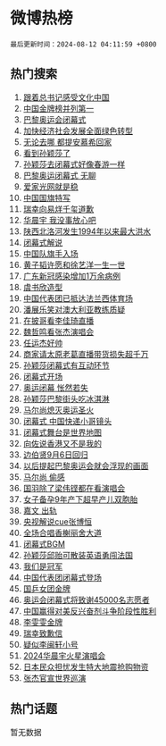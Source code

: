 # 微博热榜

`最后更新时间：2024-08-12 04:11:59 +0800`

## 热门搜索

1. [跟着总书记感受文化中国](https://m.weibo.cn/search?containerid=100103type%3D1%26t%3D10%26q%3D%23%E8%B7%9F%E7%9D%80%E6%80%BB%E4%B9%A6%E8%AE%B0%E6%84%9F%E5%8F%97%E6%96%87%E5%8C%96%E4%B8%AD%E5%9B%BD%23&stream_entry_id=51&isnewpage=1&extparam=seat%3D1%26stream_entry_id%3D51%26c_type%3D51%26dgr%3D0%26cate%3D10103%26q%3D%2523%25E8%25B7%259F%25E7%259D%2580%25E6%2580%25BB%25E4%25B9%25A6%25E8%25AE%25B0%25E6%2584%259F%25E5%258F%2597%25E6%2596%2587%25E5%258C%2596%25E4%25B8%25AD%25E5%259B%25BD%2523%26pos%3D0%26filter_type%3Drealtimehot%26display_time%3D1723407118%26pre_seqid%3D172340711809901935133)
1. [中国金牌榜并列第一](https://m.weibo.cn/search?containerid=100103type%3D1%26t%3D10%26q%3D%23%E4%B8%AD%E5%9B%BD%E9%87%91%E7%89%8C%E6%A6%9C%E5%B9%B6%E5%88%97%E7%AC%AC%E4%B8%80%23&stream_entry_id=31&isnewpage=1&extparam=seat%3D1%26stream_entry_id%3D31%26q%3D%2523%25E4%25B8%25AD%25E5%259B%25BD%25E9%2587%2591%25E7%2589%258C%25E6%25A6%259C%25E5%25B9%25B6%25E5%2588%2597%25E7%25AC%25AC%25E4%25B8%2580%2523%26dgr%3D0%26band_rank%3D1%26pos%3D0%26filter_type%3Drealtimehot%26c_type%3D31%26lcate%3D5001%26realpos%3D1%26cate%3D5001%26flag%3D16%26display_time%3D1723407118%26pre_seqid%3D172340711809901935133)
1. [巴黎奥运会闭幕式](https://m.weibo.cn/search?containerid=100103type%3D1%26t%3D10%26q%3D%23%E5%B7%B4%E9%BB%8E%E5%A5%A5%E8%BF%90%E4%BC%9A%E9%97%AD%E5%B9%95%E5%BC%8F%23&stream_entry_id=31&isnewpage=1&extparam=seat%3D1%26stream_entry_id%3D31%26q%3D%2523%25E5%25B7%25B4%25E9%25BB%258E%25E5%25A5%25A5%25E8%25BF%2590%25E4%25BC%259A%25E9%2597%25AD%25E5%25B9%2595%25E5%25BC%258F%2523%26dgr%3D0%26band_rank%3D2%26pos%3D1%26filter_type%3Drealtimehot%26c_type%3D31%26lcate%3D5001%26realpos%3D2%26cate%3D5001%26flag%3D2%26display_time%3D1723407118%26pre_seqid%3D172340711809901935133)
1. [加快经济社会发展全面绿色转型](https://m.weibo.cn/search?containerid=100103type%3D1%26t%3D10%26q%3D%23%E5%8A%A0%E5%BF%AB%E7%BB%8F%E6%B5%8E%E7%A4%BE%E4%BC%9A%E5%8F%91%E5%B1%95%E5%85%A8%E9%9D%A2%E7%BB%BF%E8%89%B2%E8%BD%AC%E5%9E%8B%23&stream_entry_id=31&isnewpage=1&extparam=seat%3D1%26stream_entry_id%3D31%26q%3D%2523%25E5%258A%25A0%25E5%25BF%25AB%25E7%25BB%258F%25E6%25B5%258E%25E7%25A4%25BE%25E4%25BC%259A%25E5%258F%2591%25E5%25B1%2595%25E5%2585%25A8%25E9%259D%25A2%25E7%25BB%25BF%25E8%2589%25B2%25E8%25BD%25AC%25E5%259E%258B%2523%26dgr%3D0%26band_rank%3D3%26pos%3D2%26filter_type%3Drealtimehot%26c_type%3D31%26lcate%3D5001%26realpos%3D3%26cate%3D5001%26flag%3D0%26display_time%3D1723407118%26pre_seqid%3D172340711809901935133)
1. [无论去哪 都提安慕希回家](https://m.weibo.cn/search?containerid=100103type%3D1%26t%3D10%26q%3D%23%E6%97%A0%E8%AE%BA%E5%8E%BB%E5%93%AA+%E9%83%BD%E6%8F%90%E5%AE%89%E6%85%95%E5%B8%8C%E5%9B%9E%E5%AE%B6%23&stream_entry_id=31&isnewpage=1&extparam=seat%3D1%26stream_entry_id%3D31%26q%3D%2523%25E6%2597%25A0%25E8%25AE%25BA%25E5%258E%25BB%25E5%2593%25AA%2520%25E9%2583%25BD%25E6%258F%2590%25E5%25AE%2589%25E6%2585%2595%25E5%25B8%258C%25E5%259B%259E%25E5%25AE%25B6%2523%26dgr%3D0%26band_rank%3D4%26adid%3D250149%26is_ad_pos%3D1%26filter_type%3Drealtimehot%26c_type%3D31%26lcate%3D5001%26cate%3D5001%26topic_ad%3D1%26pos%3D3%26display_time%3D1723407118%26pre_seqid%3D172340711809901935133)
1. [看到孙颖莎了](https://m.weibo.cn/search?containerid=100103type%3D1%26t%3D10%26q%3D%E7%9C%8B%E5%88%B0%E5%AD%99%E9%A2%96%E8%8E%8E%E4%BA%86&stream_entry_id=31&isnewpage=1&extparam=seat%3D1%26stream_entry_id%3D31%26q%3D%25E7%259C%258B%25E5%2588%25B0%25E5%25AD%2599%25E9%25A2%2596%25E8%258E%258E%25E4%25BA%2586%26dgr%3D0%26band_rank%3D4%26pos%3D4%26filter_type%3Drealtimehot%26c_type%3D31%26lcate%3D5001%26realpos%3D4%26cate%3D5001%26flag%3D1%26display_time%3D1723407118%26pre_seqid%3D172340711809901935133)
1. [孙颖莎去闭幕式好像春游一样](https://m.weibo.cn/search?containerid=100103type%3D1%26t%3D10%26q%3D%23%E5%AD%99%E9%A2%96%E8%8E%8E%E5%8E%BB%E9%97%AD%E5%B9%95%E5%BC%8F%E5%A5%BD%E5%83%8F%E6%98%A5%E6%B8%B8%E4%B8%80%E6%A0%B7%23&stream_entry_id=31&isnewpage=1&extparam=seat%3D1%26stream_entry_id%3D31%26q%3D%2523%25E5%25AD%2599%25E9%25A2%2596%25E8%258E%258E%25E5%258E%25BB%25E9%2597%25AD%25E5%25B9%2595%25E5%25BC%258F%25E5%25A5%25BD%25E5%2583%258F%25E6%2598%25A5%25E6%25B8%25B8%25E4%25B8%2580%25E6%25A0%25B7%2523%26dgr%3D0%26band_rank%3D5%26pos%3D5%26filter_type%3Drealtimehot%26c_type%3D31%26lcate%3D5001%26realpos%3D5%26cate%3D5001%26flag%3D2%26display_time%3D1723407118%26pre_seqid%3D172340711809901935133)
1. [巴黎奥运闭幕式 无聊](https://m.weibo.cn/search?containerid=100103type%3D1%26t%3D10%26q%3D%E5%B7%B4%E9%BB%8E%E5%A5%A5%E8%BF%90%E9%97%AD%E5%B9%95%E5%BC%8F+%E6%97%A0%E8%81%8A&stream_entry_id=31&isnewpage=1&extparam=seat%3D1%26stream_entry_id%3D31%26q%3D%25E5%25B7%25B4%25E9%25BB%258E%25E5%25A5%25A5%25E8%25BF%2590%25E9%2597%25AD%25E5%25B9%2595%25E5%25BC%258F%2520%25E6%2597%25A0%25E8%2581%258A%26dgr%3D0%26band_rank%3D6%26pos%3D6%26filter_type%3Drealtimehot%26c_type%3D31%26lcate%3D5001%26realpos%3D6%26cate%3D5001%26flag%3D1%26display_time%3D1723407118%26pre_seqid%3D172340711809901935133)
1. [爱家光网就是稳](https://m.weibo.cn/search?containerid=100103type%3D1%26t%3D10%26q%3D%23%E7%88%B1%E5%AE%B6%E5%85%89%E7%BD%91%E5%B0%B1%E6%98%AF%E7%A8%B3%23&stream_entry_id=31&isnewpage=1&extparam=seat%3D1%26stream_entry_id%3D31%26q%3D%2523%25E7%2588%25B1%25E5%25AE%25B6%25E5%2585%2589%25E7%25BD%2591%25E5%25B0%25B1%25E6%2598%25AF%25E7%25A8%25B3%2523%26dgr%3D0%26band_rank%3D7%26adid%3D249984%26is_ad_pos%3D1%26filter_type%3Drealtimehot%26c_type%3D31%26lcate%3D5001%26cate%3D5001%26topic_ad%3D1%26pos%3D7%26display_time%3D1723407118%26pre_seqid%3D172340711809901935133)
1. [中国国旗特写](https://m.weibo.cn/search?containerid=100103type%3D1%26t%3D10%26q%3D%E4%B8%AD%E5%9B%BD%E5%9B%BD%E6%97%97%E7%89%B9%E5%86%99&stream_entry_id=31&isnewpage=1&extparam=seat%3D1%26stream_entry_id%3D31%26q%3D%25E4%25B8%25AD%25E5%259B%25BD%25E5%259B%25BD%25E6%2597%2597%25E7%2589%25B9%25E5%2586%2599%26dgr%3D0%26band_rank%3D7%26pos%3D8%26filter_type%3Drealtimehot%26c_type%3D31%26lcate%3D5001%26realpos%3D7%26cate%3D5001%26flag%3D1%26display_time%3D1723407118%26pre_seqid%3D172340711809901935133)
1. [瑞幸向易烊千玺道歉](https://m.weibo.cn/search?containerid=100103type%3D1%26t%3D10%26q%3D%23%E7%91%9E%E5%B9%B8%E5%90%91%E6%98%93%E7%83%8A%E5%8D%83%E7%8E%BA%E9%81%93%E6%AD%89%23&stream_entry_id=31&isnewpage=1&extparam=seat%3D1%26stream_entry_id%3D31%26q%3D%2523%25E7%2591%259E%25E5%25B9%25B8%25E5%2590%2591%25E6%2598%2593%25E7%2583%258A%25E5%258D%2583%25E7%258E%25BA%25E9%2581%2593%25E6%25AD%2589%2523%26dgr%3D0%26band_rank%3D8%26pos%3D9%26filter_type%3Drealtimehot%26c_type%3D31%26lcate%3D5001%26realpos%3D8%26cate%3D5001%26flag%3D2%26display_time%3D1723407118%26pre_seqid%3D172340711809901935133)
1. [华晨宇 我没事放心吧](https://m.weibo.cn/search?containerid=100103type%3D1%26t%3D10%26q%3D%E5%8D%8E%E6%99%A8%E5%AE%87+%E6%88%91%E6%B2%A1%E4%BA%8B%E6%94%BE%E5%BF%83%E5%90%A7&stream_entry_id=31&isnewpage=1&extparam=seat%3D1%26stream_entry_id%3D31%26q%3D%25E5%258D%258E%25E6%2599%25A8%25E5%25AE%2587%2520%25E6%2588%2591%25E6%25B2%25A1%25E4%25BA%258B%25E6%2594%25BE%25E5%25BF%2583%25E5%2590%25A7%26dgr%3D0%26band_rank%3D9%26pos%3D10%26filter_type%3Drealtimehot%26c_type%3D31%26lcate%3D5001%26realpos%3D9%26cate%3D5001%26flag%3D2%26display_time%3D1723407118%26pre_seqid%3D172340711809901935133)
1. [陕西北洛河发生1994年以来最大洪水](https://m.weibo.cn/search?containerid=100103type%3D1%26t%3D10%26q%3D%23%E9%99%95%E8%A5%BF%E5%8C%97%E6%B4%9B%E6%B2%B3%E5%8F%91%E7%94%9F1994%E5%B9%B4%E4%BB%A5%E6%9D%A5%E6%9C%80%E5%A4%A7%E6%B4%AA%E6%B0%B4%23&stream_entry_id=31&isnewpage=1&extparam=seat%3D1%26stream_entry_id%3D31%26q%3D%2523%25E9%2599%2595%25E8%25A5%25BF%25E5%258C%2597%25E6%25B4%259B%25E6%25B2%25B3%25E5%258F%2591%25E7%2594%259F1994%25E5%25B9%25B4%25E4%25BB%25A5%25E6%259D%25A5%25E6%259C%2580%25E5%25A4%25A7%25E6%25B4%25AA%25E6%25B0%25B4%2523%26dgr%3D0%26band_rank%3D10%26pos%3D11%26filter_type%3Drealtimehot%26c_type%3D31%26lcate%3D5001%26realpos%3D10%26cate%3D5001%26flag%3D1%26display_time%3D1723407118%26pre_seqid%3D172340711809901935133)
1. [闭幕式解说](https://m.weibo.cn/search?containerid=100103type%3D1%26t%3D10%26q%3D%E9%97%AD%E5%B9%95%E5%BC%8F%E8%A7%A3%E8%AF%B4&stream_entry_id=31&isnewpage=1&extparam=seat%3D1%26stream_entry_id%3D31%26q%3D%25E9%2597%25AD%25E5%25B9%2595%25E5%25BC%258F%25E8%25A7%25A3%25E8%25AF%25B4%26dgr%3D0%26band_rank%3D11%26pos%3D12%26filter_type%3Drealtimehot%26c_type%3D31%26lcate%3D5001%26realpos%3D11%26cate%3D5001%26flag%3D1%26display_time%3D1723407118%26pre_seqid%3D172340711809901935133)
1. [中国队旗手入场](https://m.weibo.cn/search?containerid=100103type%3D1%26t%3D10%26q%3D%23%E4%B8%AD%E5%9B%BD%E9%98%9F%E6%97%97%E6%89%8B%E5%85%A5%E5%9C%BA%23&stream_entry_id=31&isnewpage=1&extparam=seat%3D1%26stream_entry_id%3D31%26q%3D%2523%25E4%25B8%25AD%25E5%259B%25BD%25E9%2598%259F%25E6%2597%2597%25E6%2589%258B%25E5%2585%25A5%25E5%259C%25BA%2523%26dgr%3D0%26band_rank%3D12%26pos%3D13%26filter_type%3Drealtimehot%26c_type%3D31%26lcate%3D5001%26realpos%3D12%26cate%3D5001%26flag%3D1%26display_time%3D1723407118%26pre_seqid%3D172340711809901935133)
1. [黄子韬许愿和徐艺洋一生一世](https://m.weibo.cn/search?containerid=100103type%3D1%26t%3D10%26q%3D%23%E9%BB%84%E5%AD%90%E9%9F%AC%E8%AE%B8%E6%84%BF%E5%92%8C%E5%BE%90%E8%89%BA%E6%B4%8B%E4%B8%80%E7%94%9F%E4%B8%80%E4%B8%96%23&stream_entry_id=31&isnewpage=1&extparam=seat%3D1%26stream_entry_id%3D31%26q%3D%2523%25E9%25BB%2584%25E5%25AD%2590%25E9%259F%25AC%25E8%25AE%25B8%25E6%2584%25BF%25E5%2592%258C%25E5%25BE%2590%25E8%2589%25BA%25E6%25B4%258B%25E4%25B8%2580%25E7%2594%259F%25E4%25B8%2580%25E4%25B8%2596%2523%26dgr%3D0%26band_rank%3D13%26pos%3D14%26filter_type%3Drealtimehot%26c_type%3D31%26lcate%3D5001%26realpos%3D13%26cate%3D5001%26flag%3D0%26display_time%3D1723407118%26pre_seqid%3D172340711809901935133)
1. [广东新冠感染增加1万余病例](https://m.weibo.cn/search?containerid=100103type%3D1%26t%3D10%26q%3D%23%E5%B9%BF%E4%B8%9C%E6%96%B0%E5%86%A0%E6%84%9F%E6%9F%93%E5%A2%9E%E5%8A%A01%E4%B8%87%E4%BD%99%E7%97%85%E4%BE%8B%23&stream_entry_id=31&isnewpage=1&extparam=seat%3D1%26stream_entry_id%3D31%26q%3D%2523%25E5%25B9%25BF%25E4%25B8%259C%25E6%2596%25B0%25E5%2586%25A0%25E6%2584%259F%25E6%259F%2593%25E5%25A2%259E%25E5%258A%25A01%25E4%25B8%2587%25E4%25BD%2599%25E7%2597%2585%25E4%25BE%258B%2523%26dgr%3D0%26band_rank%3D14%26pos%3D15%26filter_type%3Drealtimehot%26c_type%3D31%26lcate%3D5001%26realpos%3D14%26cate%3D5001%26flag%3D0%26display_time%3D1723407118%26pre_seqid%3D172340711809901935133)
1. [虞书欣造型](https://m.weibo.cn/search?containerid=100103type%3D1%26t%3D10%26q%3D%E8%99%9E%E4%B9%A6%E6%AC%A3%E9%80%A0%E5%9E%8B&stream_entry_id=31&isnewpage=1&extparam=seat%3D1%26stream_entry_id%3D31%26q%3D%25E8%2599%259E%25E4%25B9%25A6%25E6%25AC%25A3%25E9%2580%25A0%25E5%259E%258B%26dgr%3D0%26band_rank%3D15%26pos%3D16%26filter_type%3Drealtimehot%26c_type%3D31%26lcate%3D5001%26realpos%3D15%26cate%3D5001%26flag%3D0%26display_time%3D1723407118%26pre_seqid%3D172340711809901935133)
1. [中国代表团已抵达法兰西体育场](https://m.weibo.cn/search?containerid=100103type%3D1%26t%3D10%26q%3D%23%E4%B8%AD%E5%9B%BD%E4%BB%A3%E8%A1%A8%E5%9B%A2%E5%B7%B2%E6%8A%B5%E8%BE%BE%E6%B3%95%E5%85%B0%E8%A5%BF%E4%BD%93%E8%82%B2%E5%9C%BA%23&stream_entry_id=31&isnewpage=1&extparam=seat%3D1%26stream_entry_id%3D31%26q%3D%2523%25E4%25B8%25AD%25E5%259B%25BD%25E4%25BB%25A3%25E8%25A1%25A8%25E5%259B%25A2%25E5%25B7%25B2%25E6%258A%25B5%25E8%25BE%25BE%25E6%25B3%2595%25E5%2585%25B0%25E8%25A5%25BF%25E4%25BD%2593%25E8%2582%25B2%25E5%259C%25BA%2523%26dgr%3D0%26band_rank%3D16%26pos%3D17%26filter_type%3Drealtimehot%26c_type%3D31%26lcate%3D5001%26realpos%3D16%26cate%3D5001%26flag%3D1%26display_time%3D1723407118%26pre_seqid%3D172340711809901935133)
1. [潘展乐笑对澳大利亚教练质疑](https://m.weibo.cn/search?containerid=100103type%3D1%26t%3D10%26q%3D%23%E6%BD%98%E5%B1%95%E4%B9%90%E7%AC%91%E5%AF%B9%E6%BE%B3%E5%A4%A7%E5%88%A9%E4%BA%9A%E6%95%99%E7%BB%83%E8%B4%A8%E7%96%91%23&stream_entry_id=31&isnewpage=1&extparam=seat%3D1%26stream_entry_id%3D31%26q%3D%2523%25E6%25BD%2598%25E5%25B1%2595%25E4%25B9%2590%25E7%25AC%2591%25E5%25AF%25B9%25E6%25BE%25B3%25E5%25A4%25A7%25E5%2588%25A9%25E4%25BA%259A%25E6%2595%2599%25E7%25BB%2583%25E8%25B4%25A8%25E7%2596%2591%2523%26dgr%3D0%26band_rank%3D17%26pos%3D18%26filter_type%3Drealtimehot%26c_type%3D31%26lcate%3D5001%26realpos%3D17%26cate%3D5001%26flag%3D2%26display_time%3D1723407118%26pre_seqid%3D172340711809901935133)
1. [在披哥看李佳琦直播](https://m.weibo.cn/search?containerid=100103type%3D1%26t%3D10%26q%3D%23%E5%9C%A8%E6%8A%AB%E5%93%A5%E7%9C%8B%E6%9D%8E%E4%BD%B3%E7%90%A6%E7%9B%B4%E6%92%AD%23&stream_entry_id=31&isnewpage=1&extparam=seat%3D1%26stream_entry_id%3D31%26q%3D%2523%25E5%259C%25A8%25E6%258A%25AB%25E5%2593%25A5%25E7%259C%258B%25E6%259D%258E%25E4%25BD%25B3%25E7%2590%25A6%25E7%259B%25B4%25E6%2592%25AD%2523%26dgr%3D0%26band_rank%3D18%26pos%3D19%26filter_type%3Drealtimehot%26c_type%3D31%26lcate%3D5001%26realpos%3D18%26cate%3D5001%26flag%3D0%26display_time%3D1723407118%26pre_seqid%3D172340711809901935133)
1. [魏哲鸣看张杰演唱会](https://m.weibo.cn/search?containerid=100103type%3D1%26t%3D10%26q%3D%23%E9%AD%8F%E5%93%B2%E9%B8%A3%E7%9C%8B%E5%BC%A0%E6%9D%B0%E6%BC%94%E5%94%B1%E4%BC%9A%23&stream_entry_id=31&isnewpage=1&extparam=seat%3D1%26stream_entry_id%3D31%26q%3D%2523%25E9%25AD%258F%25E5%2593%25B2%25E9%25B8%25A3%25E7%259C%258B%25E5%25BC%25A0%25E6%259D%25B0%25E6%25BC%2594%25E5%2594%25B1%25E4%25BC%259A%2523%26dgr%3D0%26band_rank%3D19%26pos%3D20%26filter_type%3Drealtimehot%26c_type%3D31%26lcate%3D5001%26realpos%3D19%26cate%3D5001%26flag%3D0%26display_time%3D1723407118%26pre_seqid%3D172340711809901935133)
1. [任运杰好帅](https://m.weibo.cn/search?containerid=100103type%3D1%26t%3D10%26q%3D%E4%BB%BB%E8%BF%90%E6%9D%B0%E5%A5%BD%E5%B8%85&stream_entry_id=31&isnewpage=1&extparam=seat%3D1%26stream_entry_id%3D31%26q%3D%25E4%25BB%25BB%25E8%25BF%2590%25E6%259D%25B0%25E5%25A5%25BD%25E5%25B8%2585%26dgr%3D0%26band_rank%3D20%26pos%3D21%26filter_type%3Drealtimehot%26c_type%3D31%26lcate%3D5001%26realpos%3D20%26cate%3D5001%26flag%3D1%26display_time%3D1723407118%26pre_seqid%3D172340711809901935133)
1. [商家请太原老葛直播带货损失超千万](https://m.weibo.cn/search?containerid=100103type%3D1%26t%3D10%26q%3D%23%E5%95%86%E5%AE%B6%E8%AF%B7%E5%A4%AA%E5%8E%9F%E8%80%81%E8%91%9B%E7%9B%B4%E6%92%AD%E5%B8%A6%E8%B4%A7%E6%8D%9F%E5%A4%B1%E8%B6%85%E5%8D%83%E4%B8%87%23&stream_entry_id=31&isnewpage=1&extparam=seat%3D1%26stream_entry_id%3D31%26q%3D%2523%25E5%2595%2586%25E5%25AE%25B6%25E8%25AF%25B7%25E5%25A4%25AA%25E5%258E%259F%25E8%2580%2581%25E8%2591%259B%25E7%259B%25B4%25E6%2592%25AD%25E5%25B8%25A6%25E8%25B4%25A7%25E6%258D%259F%25E5%25A4%25B1%25E8%25B6%2585%25E5%258D%2583%25E4%25B8%2587%2523%26dgr%3D0%26band_rank%3D21%26pos%3D22%26filter_type%3Drealtimehot%26c_type%3D31%26lcate%3D5001%26realpos%3D21%26cate%3D5001%26flag%3D0%26display_time%3D1723407118%26pre_seqid%3D172340711809901935133)
1. [孙颖莎闭幕式有互动环节](https://m.weibo.cn/search?containerid=100103type%3D1%26t%3D10%26q%3D%E5%AD%99%E9%A2%96%E8%8E%8E%E9%97%AD%E5%B9%95%E5%BC%8F%E6%9C%89%E4%BA%92%E5%8A%A8%E7%8E%AF%E8%8A%82&stream_entry_id=31&isnewpage=1&extparam=seat%3D1%26stream_entry_id%3D31%26q%3D%25E5%25AD%2599%25E9%25A2%2596%25E8%258E%258E%25E9%2597%25AD%25E5%25B9%2595%25E5%25BC%258F%25E6%259C%2589%25E4%25BA%2592%25E5%258A%25A8%25E7%258E%25AF%25E8%258A%2582%26dgr%3D0%26band_rank%3D22%26pos%3D23%26filter_type%3Drealtimehot%26c_type%3D31%26lcate%3D5001%26realpos%3D22%26cate%3D5001%26flag%3D0%26display_time%3D1723407118%26pre_seqid%3D172340711809901935133)
1. [闭幕式开场](https://m.weibo.cn/search?containerid=100103type%3D1%26t%3D10%26q%3D%E9%97%AD%E5%B9%95%E5%BC%8F%E5%BC%80%E5%9C%BA&stream_entry_id=31&isnewpage=1&extparam=seat%3D1%26stream_entry_id%3D31%26q%3D%25E9%2597%25AD%25E5%25B9%2595%25E5%25BC%258F%25E5%25BC%2580%25E5%259C%25BA%26dgr%3D0%26band_rank%3D23%26pos%3D24%26filter_type%3Drealtimehot%26c_type%3D31%26lcate%3D5001%26realpos%3D23%26cate%3D5001%26flag%3D1%26display_time%3D1723407118%26pre_seqid%3D172340711809901935133)
1. [奥运闭幕 怅然若失](https://m.weibo.cn/search?containerid=100103type%3D1%26t%3D10%26q%3D%E5%A5%A5%E8%BF%90%E9%97%AD%E5%B9%95+%E6%80%85%E7%84%B6%E8%8B%A5%E5%A4%B1&stream_entry_id=31&isnewpage=1&extparam=seat%3D1%26stream_entry_id%3D31%26q%3D%25E5%25A5%25A5%25E8%25BF%2590%25E9%2597%25AD%25E5%25B9%2595%2520%25E6%2580%2585%25E7%2584%25B6%25E8%258B%25A5%25E5%25A4%25B1%26dgr%3D0%26band_rank%3D24%26pos%3D25%26filter_type%3Drealtimehot%26c_type%3D31%26lcate%3D5001%26realpos%3D24%26cate%3D5001%26flag%3D1%26display_time%3D1723407118%26pre_seqid%3D172340711809901935133)
1. [孙颖莎巴黎街头吃冰淇淋](https://m.weibo.cn/search?containerid=100103type%3D1%26t%3D10%26q%3D%23%E5%AD%99%E9%A2%96%E8%8E%8E%E5%B7%B4%E9%BB%8E%E8%A1%97%E5%A4%B4%E5%90%83%E5%86%B0%E6%B7%87%E6%B7%8B%23&stream_entry_id=31&isnewpage=1&extparam=seat%3D1%26stream_entry_id%3D31%26q%3D%2523%25E5%25AD%2599%25E9%25A2%2596%25E8%258E%258E%25E5%25B7%25B4%25E9%25BB%258E%25E8%25A1%2597%25E5%25A4%25B4%25E5%2590%2583%25E5%2586%25B0%25E6%25B7%2587%25E6%25B7%258B%2523%26dgr%3D0%26band_rank%3D25%26pos%3D26%26filter_type%3Drealtimehot%26c_type%3D31%26lcate%3D5001%26realpos%3D25%26cate%3D5001%26flag%3D0%26display_time%3D1723407118%26pre_seqid%3D172340711809901935133)
1. [马尔尚熄灭奥运圣火](https://m.weibo.cn/search?containerid=100103type%3D1%26t%3D10%26q%3D%23%E9%A9%AC%E5%B0%94%E5%B0%9A%E7%86%84%E7%81%AD%E5%A5%A5%E8%BF%90%E5%9C%A3%E7%81%AB%23&stream_entry_id=31&isnewpage=1&extparam=seat%3D1%26stream_entry_id%3D31%26q%3D%2523%25E9%25A9%25AC%25E5%25B0%2594%25E5%25B0%259A%25E7%2586%2584%25E7%2581%25AD%25E5%25A5%25A5%25E8%25BF%2590%25E5%259C%25A3%25E7%2581%25AB%2523%26dgr%3D0%26band_rank%3D26%26pos%3D27%26filter_type%3Drealtimehot%26c_type%3D31%26lcate%3D5001%26realpos%3D26%26cate%3D5001%26flag%3D1%26display_time%3D1723407118%26pre_seqid%3D172340711809901935133)
1. [闭幕式 中国快递小哥镜头](https://m.weibo.cn/search?containerid=100103type%3D1%26t%3D10%26q%3D%E9%97%AD%E5%B9%95%E5%BC%8F+%E4%B8%AD%E5%9B%BD%E5%BF%AB%E9%80%92%E5%B0%8F%E5%93%A5%E9%95%9C%E5%A4%B4&stream_entry_id=31&isnewpage=1&extparam=seat%3D1%26stream_entry_id%3D31%26q%3D%25E9%2597%25AD%25E5%25B9%2595%25E5%25BC%258F%2520%25E4%25B8%25AD%25E5%259B%25BD%25E5%25BF%25AB%25E9%2580%2592%25E5%25B0%258F%25E5%2593%25A5%25E9%2595%259C%25E5%25A4%25B4%26dgr%3D0%26band_rank%3D27%26pos%3D28%26filter_type%3Drealtimehot%26c_type%3D31%26lcate%3D5001%26realpos%3D27%26cate%3D5001%26flag%3D1%26display_time%3D1723407118%26pre_seqid%3D172340711809901935133)
1. [闭幕式舞台是世界地图](https://m.weibo.cn/search?containerid=100103type%3D1%26t%3D10%26q%3D%23%E9%97%AD%E5%B9%95%E5%BC%8F%E8%88%9E%E5%8F%B0%E6%98%AF%E4%B8%96%E7%95%8C%E5%9C%B0%E5%9B%BE%23&stream_entry_id=31&isnewpage=1&extparam=seat%3D1%26stream_entry_id%3D31%26q%3D%2523%25E9%2597%25AD%25E5%25B9%2595%25E5%25BC%258F%25E8%2588%259E%25E5%258F%25B0%25E6%2598%25AF%25E4%25B8%2596%25E7%2595%258C%25E5%259C%25B0%25E5%259B%25BE%2523%26dgr%3D0%26band_rank%3D28%26pos%3D29%26filter_type%3Drealtimehot%26c_type%3D31%26lcate%3D5001%26realpos%3D28%26cate%3D5001%26flag%3D1%26display_time%3D1723407118%26pre_seqid%3D172340711809901935133)
1. [向佐说香港又不是我的](https://m.weibo.cn/search?containerid=100103type%3D1%26t%3D10%26q%3D%23%E5%90%91%E4%BD%90%E8%AF%B4%E9%A6%99%E6%B8%AF%E5%8F%88%E4%B8%8D%E6%98%AF%E6%88%91%E7%9A%84%23&stream_entry_id=31&isnewpage=1&extparam=seat%3D1%26stream_entry_id%3D31%26q%3D%2523%25E5%2590%2591%25E4%25BD%2590%25E8%25AF%25B4%25E9%25A6%2599%25E6%25B8%25AF%25E5%258F%2588%25E4%25B8%258D%25E6%2598%25AF%25E6%2588%2591%25E7%259A%2584%2523%26dgr%3D0%26band_rank%3D29%26pos%3D30%26filter_type%3Drealtimehot%26c_type%3D31%26lcate%3D5001%26realpos%3D29%26cate%3D5001%26flag%3D0%26display_time%3D1723407118%26pre_seqid%3D172340711809901935133)
1. [边伯贤9月6日回归](https://m.weibo.cn/search?containerid=100103type%3D1%26t%3D10%26q%3D%E8%BE%B9%E4%BC%AF%E8%B4%A49%E6%9C%886%E6%97%A5%E5%9B%9E%E5%BD%92&stream_entry_id=31&isnewpage=1&extparam=seat%3D1%26stream_entry_id%3D31%26q%3D%25E8%25BE%25B9%25E4%25BC%25AF%25E8%25B4%25A49%25E6%259C%25886%25E6%2597%25A5%25E5%259B%259E%25E5%25BD%2592%26dgr%3D0%26band_rank%3D30%26pos%3D31%26filter_type%3Drealtimehot%26c_type%3D31%26lcate%3D5001%26realpos%3D30%26cate%3D5001%26flag%3D0%26display_time%3D1723407118%26pre_seqid%3D172340711809901935133)
1. [以后提起巴黎奥运会就会浮现的画面](https://m.weibo.cn/search?containerid=100103type%3D1%26t%3D10%26q%3D%E4%BB%A5%E5%90%8E%E6%8F%90%E8%B5%B7%E5%B7%B4%E9%BB%8E%E5%A5%A5%E8%BF%90%E4%BC%9A%E5%B0%B1%E4%BC%9A%E6%B5%AE%E7%8E%B0%E7%9A%84%E7%94%BB%E9%9D%A2&stream_entry_id=31&isnewpage=1&extparam=seat%3D1%26stream_entry_id%3D31%26q%3D%25E4%25BB%25A5%25E5%2590%258E%25E6%258F%2590%25E8%25B5%25B7%25E5%25B7%25B4%25E9%25BB%258E%25E5%25A5%25A5%25E8%25BF%2590%25E4%25BC%259A%25E5%25B0%25B1%25E4%25BC%259A%25E6%25B5%25AE%25E7%258E%25B0%25E7%259A%2584%25E7%2594%25BB%25E9%259D%25A2%26dgr%3D0%26band_rank%3D31%26pos%3D32%26filter_type%3Drealtimehot%26c_type%3D31%26lcate%3D5001%26realpos%3D31%26cate%3D5001%26flag%3D0%26display_time%3D1723407118%26pre_seqid%3D172340711809901935133)
1. [马尔尚 偷感](https://m.weibo.cn/search?containerid=100103type%3D1%26t%3D10%26q%3D%E9%A9%AC%E5%B0%94%E5%B0%9A+%E5%81%B7%E6%84%9F&stream_entry_id=31&isnewpage=1&extparam=seat%3D1%26stream_entry_id%3D31%26q%3D%25E9%25A9%25AC%25E5%25B0%2594%25E5%25B0%259A%2520%25E5%2581%25B7%25E6%2584%259F%26dgr%3D0%26band_rank%3D32%26pos%3D33%26filter_type%3Drealtimehot%26c_type%3D31%26lcate%3D5001%26realpos%3D32%26cate%3D5001%26flag%3D1%26display_time%3D1723407118%26pre_seqid%3D172340711809901935133)
1. [国羽除了梁伟铿都在看演唱会](https://m.weibo.cn/search?containerid=100103type%3D1%26t%3D10%26q%3D%23%E5%9B%BD%E7%BE%BD%E9%99%A4%E4%BA%86%E6%A2%81%E4%BC%9F%E9%93%BF%E9%83%BD%E5%9C%A8%E7%9C%8B%E6%BC%94%E5%94%B1%E4%BC%9A%23&stream_entry_id=31&isnewpage=1&extparam=seat%3D1%26stream_entry_id%3D31%26q%3D%2523%25E5%259B%25BD%25E7%25BE%25BD%25E9%2599%25A4%25E4%25BA%2586%25E6%25A2%2581%25E4%25BC%259F%25E9%2593%25BF%25E9%2583%25BD%25E5%259C%25A8%25E7%259C%258B%25E6%25BC%2594%25E5%2594%25B1%25E4%25BC%259A%2523%26dgr%3D0%26band_rank%3D33%26pos%3D34%26filter_type%3Drealtimehot%26c_type%3D31%26lcate%3D5001%26realpos%3D33%26cate%3D5001%26flag%3D0%26display_time%3D1723407118%26pre_seqid%3D172340711809901935133)
1. [女子备孕9年产下超早产儿双胞胎](https://m.weibo.cn/search?containerid=100103type%3D1%26t%3D10%26q%3D%23%E5%A5%B3%E5%AD%90%E5%A4%87%E5%AD%959%E5%B9%B4%E4%BA%A7%E4%B8%8B%E8%B6%85%E6%97%A9%E4%BA%A7%E5%84%BF%E5%8F%8C%E8%83%9E%E8%83%8E%23&stream_entry_id=31&isnewpage=1&extparam=seat%3D1%26stream_entry_id%3D31%26q%3D%2523%25E5%25A5%25B3%25E5%25AD%2590%25E5%25A4%2587%25E5%25AD%25959%25E5%25B9%25B4%25E4%25BA%25A7%25E4%25B8%258B%25E8%25B6%2585%25E6%2597%25A9%25E4%25BA%25A7%25E5%2584%25BF%25E5%258F%258C%25E8%2583%259E%25E8%2583%258E%2523%26dgr%3D0%26band_rank%3D34%26pos%3D35%26filter_type%3Drealtimehot%26c_type%3D31%26lcate%3D5001%26realpos%3D34%26cate%3D5001%26flag%3D0%26display_time%3D1723407118%26pre_seqid%3D172340711809901935133)
1. [嘉文 出轨](https://m.weibo.cn/search?containerid=100103type%3D1%26t%3D10%26q%3D%E5%98%89%E6%96%87+%E5%87%BA%E8%BD%A8&stream_entry_id=31&isnewpage=1&extparam=seat%3D1%26stream_entry_id%3D31%26q%3D%25E5%2598%2589%25E6%2596%2587%2520%25E5%2587%25BA%25E8%25BD%25A8%26dgr%3D0%26band_rank%3D35%26pos%3D36%26filter_type%3Drealtimehot%26c_type%3D31%26lcate%3D5001%26realpos%3D35%26cate%3D5001%26flag%3D0%26display_time%3D1723407118%26pre_seqid%3D172340711809901935133)
1. [央视解说cue张博恒](https://m.weibo.cn/search?containerid=100103type%3D1%26t%3D10%26q%3D%E5%A4%AE%E8%A7%86%E8%A7%A3%E8%AF%B4cue%E5%BC%A0%E5%8D%9A%E6%81%92&stream_entry_id=31&isnewpage=1&extparam=seat%3D1%26stream_entry_id%3D31%26q%3D%25E5%25A4%25AE%25E8%25A7%2586%25E8%25A7%25A3%25E8%25AF%25B4cue%25E5%25BC%25A0%25E5%258D%259A%25E6%2581%2592%26dgr%3D0%26band_rank%3D36%26pos%3D37%26filter_type%3Drealtimehot%26c_type%3D31%26lcate%3D5001%26realpos%3D36%26cate%3D5001%26flag%3D1%26display_time%3D1723407118%26pre_seqid%3D172340711809901935133)
1. [全场合唱香榭丽舍大道](https://m.weibo.cn/search?containerid=100103type%3D1%26t%3D10%26q%3D%23%E5%85%A8%E5%9C%BA%E5%90%88%E5%94%B1%E9%A6%99%E6%A6%AD%E4%B8%BD%E8%88%8D%E5%A4%A7%E9%81%93%23&stream_entry_id=31&isnewpage=1&extparam=seat%3D1%26stream_entry_id%3D31%26q%3D%2523%25E5%2585%25A8%25E5%259C%25BA%25E5%2590%2588%25E5%2594%25B1%25E9%25A6%2599%25E6%25A6%25AD%25E4%25B8%25BD%25E8%2588%258D%25E5%25A4%25A7%25E9%2581%2593%2523%26dgr%3D0%26band_rank%3D37%26pos%3D38%26filter_type%3Drealtimehot%26c_type%3D31%26lcate%3D5001%26realpos%3D37%26cate%3D5001%26flag%3D1%26display_time%3D1723407118%26pre_seqid%3D172340711809901935133)
1. [闭幕式BGM](https://m.weibo.cn/search?containerid=100103type%3D1%26t%3D10%26q%3D%E9%97%AD%E5%B9%95%E5%BC%8FBGM&stream_entry_id=31&isnewpage=1&extparam=seat%3D1%26stream_entry_id%3D31%26q%3D%25E9%2597%25AD%25E5%25B9%2595%25E5%25BC%258FBGM%26dgr%3D0%26band_rank%3D38%26pos%3D39%26filter_type%3Drealtimehot%26c_type%3D31%26lcate%3D5001%26realpos%3D38%26cate%3D5001%26flag%3D1%26display_time%3D1723407118%26pre_seqid%3D172340711809901935133)
1. [孙颖莎邱贻可散装英语勇闯法国](https://m.weibo.cn/search?containerid=100103type%3D1%26t%3D10%26q%3D%E5%AD%99%E9%A2%96%E8%8E%8E%E9%82%B1%E8%B4%BB%E5%8F%AF%E6%95%A3%E8%A3%85%E8%8B%B1%E8%AF%AD%E5%8B%87%E9%97%AF%E6%B3%95%E5%9B%BD&stream_entry_id=31&isnewpage=1&extparam=seat%3D1%26stream_entry_id%3D31%26q%3D%25E5%25AD%2599%25E9%25A2%2596%25E8%258E%258E%25E9%2582%25B1%25E8%25B4%25BB%25E5%258F%25AF%25E6%2595%25A3%25E8%25A3%2585%25E8%258B%25B1%25E8%25AF%25AD%25E5%258B%2587%25E9%2597%25AF%25E6%25B3%2595%25E5%259B%25BD%26dgr%3D0%26band_rank%3D39%26pos%3D40%26filter_type%3Drealtimehot%26c_type%3D31%26lcate%3D5001%26realpos%3D39%26cate%3D5001%26flag%3D0%26display_time%3D1723407118%26pre_seqid%3D172340711809901935133)
1. [我们是冠军](https://m.weibo.cn/search?containerid=100103type%3D1%26t%3D10%26q%3D%E6%88%91%E4%BB%AC%E6%98%AF%E5%86%A0%E5%86%9B&stream_entry_id=31&isnewpage=1&extparam=seat%3D1%26stream_entry_id%3D31%26q%3D%25E6%2588%2591%25E4%25BB%25AC%25E6%2598%25AF%25E5%2586%25A0%25E5%2586%259B%26dgr%3D0%26band_rank%3D40%26pos%3D41%26filter_type%3Drealtimehot%26c_type%3D31%26lcate%3D5001%26realpos%3D40%26cate%3D5001%26flag%3D1%26display_time%3D1723407118%26pre_seqid%3D172340711809901935133)
1. [中国代表团闭幕式登场](https://m.weibo.cn/search?containerid=100103type%3D1%26t%3D10%26q%3D%23%E4%B8%AD%E5%9B%BD%E4%BB%A3%E8%A1%A8%E5%9B%A2%E9%97%AD%E5%B9%95%E5%BC%8F%E7%99%BB%E5%9C%BA%23&stream_entry_id=31&isnewpage=1&extparam=seat%3D1%26stream_entry_id%3D31%26q%3D%2523%25E4%25B8%25AD%25E5%259B%25BD%25E4%25BB%25A3%25E8%25A1%25A8%25E5%259B%25A2%25E9%2597%25AD%25E5%25B9%2595%25E5%25BC%258F%25E7%2599%25BB%25E5%259C%25BA%2523%26dgr%3D0%26band_rank%3D41%26pos%3D42%26filter_type%3Drealtimehot%26c_type%3D31%26lcate%3D5001%26realpos%3D41%26cate%3D5001%26flag%3D1%26display_time%3D1723407118%26pre_seqid%3D172340711809901935133)
1. [国乒女团金牌](https://m.weibo.cn/search?containerid=100103type%3D1%26t%3D10%26q%3D%23%E5%9B%BD%E4%B9%92%E5%A5%B3%E5%9B%A2%E9%87%91%E7%89%8C%23&stream_entry_id=31&isnewpage=1&extparam=seat%3D1%26stream_entry_id%3D31%26q%3D%2523%25E5%259B%25BD%25E4%25B9%2592%25E5%25A5%25B3%25E5%259B%25A2%25E9%2587%2591%25E7%2589%258C%2523%26dgr%3D0%26band_rank%3D42%26pos%3D43%26filter_type%3Drealtimehot%26c_type%3D31%26lcate%3D5001%26realpos%3D42%26cate%3D5001%26flag%3D0%26display_time%3D1723407118%26pre_seqid%3D172340711809901935133)
1. [奥运会闭幕式将致谢45000名志愿者](https://m.weibo.cn/search?containerid=100103type%3D1%26t%3D10%26q%3D%23%E5%A5%A5%E8%BF%90%E4%BC%9A%E9%97%AD%E5%B9%95%E5%BC%8F%E5%B0%86%E8%87%B4%E8%B0%A245000%E5%90%8D%E5%BF%97%E6%84%BF%E8%80%85%23&stream_entry_id=31&isnewpage=1&extparam=seat%3D1%26stream_entry_id%3D31%26q%3D%2523%25E5%25A5%25A5%25E8%25BF%2590%25E4%25BC%259A%25E9%2597%25AD%25E5%25B9%2595%25E5%25BC%258F%25E5%25B0%2586%25E8%2587%25B4%25E8%25B0%25A245000%25E5%2590%258D%25E5%25BF%2597%25E6%2584%25BF%25E8%2580%2585%2523%26dgr%3D0%26band_rank%3D43%26pos%3D44%26filter_type%3Drealtimehot%26c_type%3D31%26lcate%3D5001%26realpos%3D43%26cate%3D5001%26flag%3D1%26display_time%3D1723407118%26pre_seqid%3D172340711809901935133)
1. [中国赢得对美反兴奋剂斗争阶段性胜利](https://m.weibo.cn/search?containerid=100103type%3D1%26t%3D10%26q%3D%23%E4%B8%AD%E5%9B%BD%E8%B5%A2%E5%BE%97%E5%AF%B9%E7%BE%8E%E5%8F%8D%E5%85%B4%E5%A5%8B%E5%89%82%E6%96%97%E4%BA%89%E9%98%B6%E6%AE%B5%E6%80%A7%E8%83%9C%E5%88%A9%23&stream_entry_id=31&isnewpage=1&extparam=seat%3D1%26stream_entry_id%3D31%26q%3D%2523%25E4%25B8%25AD%25E5%259B%25BD%25E8%25B5%25A2%25E5%25BE%2597%25E5%25AF%25B9%25E7%25BE%258E%25E5%258F%258D%25E5%2585%25B4%25E5%25A5%258B%25E5%2589%2582%25E6%2596%2597%25E4%25BA%2589%25E9%2598%25B6%25E6%25AE%25B5%25E6%2580%25A7%25E8%2583%259C%25E5%2588%25A9%2523%26dgr%3D0%26band_rank%3D44%26pos%3D45%26filter_type%3Drealtimehot%26c_type%3D31%26lcate%3D5001%26realpos%3D44%26cate%3D5001%26flag%3D0%26display_time%3D1723407118%26pre_seqid%3D172340711809901935133)
1. [李雯雯金牌](https://m.weibo.cn/search?containerid=100103type%3D1%26t%3D10%26q%3D%23%E6%9D%8E%E9%9B%AF%E9%9B%AF%E9%87%91%E7%89%8C%23&stream_entry_id=31&isnewpage=1&extparam=seat%3D1%26stream_entry_id%3D31%26q%3D%2523%25E6%259D%258E%25E9%259B%25AF%25E9%259B%25AF%25E9%2587%2591%25E7%2589%258C%2523%26dgr%3D0%26band_rank%3D45%26pos%3D46%26filter_type%3Drealtimehot%26c_type%3D31%26lcate%3D5001%26realpos%3D45%26cate%3D5001%26flag%3D0%26display_time%3D1723407118%26pre_seqid%3D172340711809901935133)
1. [瑞幸致歉信](https://m.weibo.cn/search?containerid=100103type%3D1%26t%3D10%26q%3D%23%E7%91%9E%E5%B9%B8%E8%87%B4%E6%AD%89%E4%BF%A1%23&stream_entry_id=31&isnewpage=1&extparam=seat%3D1%26stream_entry_id%3D31%26q%3D%2523%25E7%2591%259E%25E5%25B9%25B8%25E8%2587%25B4%25E6%25AD%2589%25E4%25BF%25A1%2523%26dgr%3D0%26band_rank%3D46%26pos%3D47%26filter_type%3Drealtimehot%26c_type%3D31%26lcate%3D5001%26realpos%3D46%26cate%3D5001%26flag%3D0%26display_time%3D1723407118%26pre_seqid%3D172340711809901935133)
1. [疑似李闽轩小号](https://m.weibo.cn/search?containerid=100103type%3D1%26t%3D10%26q%3D%23%E7%96%91%E4%BC%BC%E6%9D%8E%E9%97%BD%E8%BD%A9%E5%B0%8F%E5%8F%B7%23&stream_entry_id=31&isnewpage=1&extparam=seat%3D1%26stream_entry_id%3D31%26q%3D%2523%25E7%2596%2591%25E4%25BC%25BC%25E6%259D%258E%25E9%2597%25BD%25E8%25BD%25A9%25E5%25B0%258F%25E5%258F%25B7%2523%26dgr%3D0%26band_rank%3D47%26pos%3D48%26filter_type%3Drealtimehot%26c_type%3D31%26lcate%3D5001%26realpos%3D47%26cate%3D5001%26flag%3D0%26display_time%3D1723407118%26pre_seqid%3D172340711809901935133)
1. [2024华晨宇火星演唱会](https://m.weibo.cn/search?containerid=100103type%3D1%26t%3D10%26q%3D%232024%E5%8D%8E%E6%99%A8%E5%AE%87%E7%81%AB%E6%98%9F%E6%BC%94%E5%94%B1%E4%BC%9A%23&stream_entry_id=31&isnewpage=1&extparam=seat%3D1%26stream_entry_id%3D31%26q%3D%25232024%25E5%258D%258E%25E6%2599%25A8%25E5%25AE%2587%25E7%2581%25AB%25E6%2598%259F%25E6%25BC%2594%25E5%2594%25B1%25E4%25BC%259A%2523%26dgr%3D0%26band_rank%3D48%26pos%3D49%26filter_type%3Drealtimehot%26c_type%3D31%26lcate%3D5001%26realpos%3D48%26cate%3D5001%26flag%3D0%26display_time%3D1723407118%26pre_seqid%3D172340711809901935133)
1. [日本民众担忧发生特大地震抢购物资](https://m.weibo.cn/search?containerid=100103type%3D1%26t%3D10%26q%3D%23%E6%97%A5%E6%9C%AC%E6%B0%91%E4%BC%97%E6%8B%85%E5%BF%A7%E5%8F%91%E7%94%9F%E7%89%B9%E5%A4%A7%E5%9C%B0%E9%9C%87%E6%8A%A2%E8%B4%AD%E7%89%A9%E8%B5%84%23&stream_entry_id=31&isnewpage=1&extparam=seat%3D1%26stream_entry_id%3D31%26q%3D%2523%25E6%2597%25A5%25E6%259C%25AC%25E6%25B0%2591%25E4%25BC%2597%25E6%258B%2585%25E5%25BF%25A7%25E5%258F%2591%25E7%2594%259F%25E7%2589%25B9%25E5%25A4%25A7%25E5%259C%25B0%25E9%259C%2587%25E6%258A%25A2%25E8%25B4%25AD%25E7%2589%25A9%25E8%25B5%2584%2523%26dgr%3D0%26band_rank%3D49%26pos%3D50%26filter_type%3Drealtimehot%26c_type%3D31%26lcate%3D5001%26realpos%3D49%26cate%3D5001%26flag%3D0%26display_time%3D1723407118%26pre_seqid%3D172340711809901935133)
1. [张杰官宣世界巡演](https://m.weibo.cn/search?containerid=100103type%3D1%26t%3D10%26q%3D%23%E5%BC%A0%E6%9D%B0%E5%AE%98%E5%AE%A3%E4%B8%96%E7%95%8C%E5%B7%A1%E6%BC%94%23&stream_entry_id=31&isnewpage=1&extparam=seat%3D1%26stream_entry_id%3D31%26q%3D%2523%25E5%25BC%25A0%25E6%259D%25B0%25E5%25AE%2598%25E5%25AE%25A3%25E4%25B8%2596%25E7%2595%258C%25E5%25B7%25A1%25E6%25BC%2594%2523%26dgr%3D0%26band_rank%3D50%26pos%3D51%26filter_type%3Drealtimehot%26c_type%3D31%26lcate%3D5001%26realpos%3D50%26cate%3D5001%26flag%3D0%26display_time%3D1723407118%26pre_seqid%3D172340711809901935133)

## 热门话题

暂无数据
